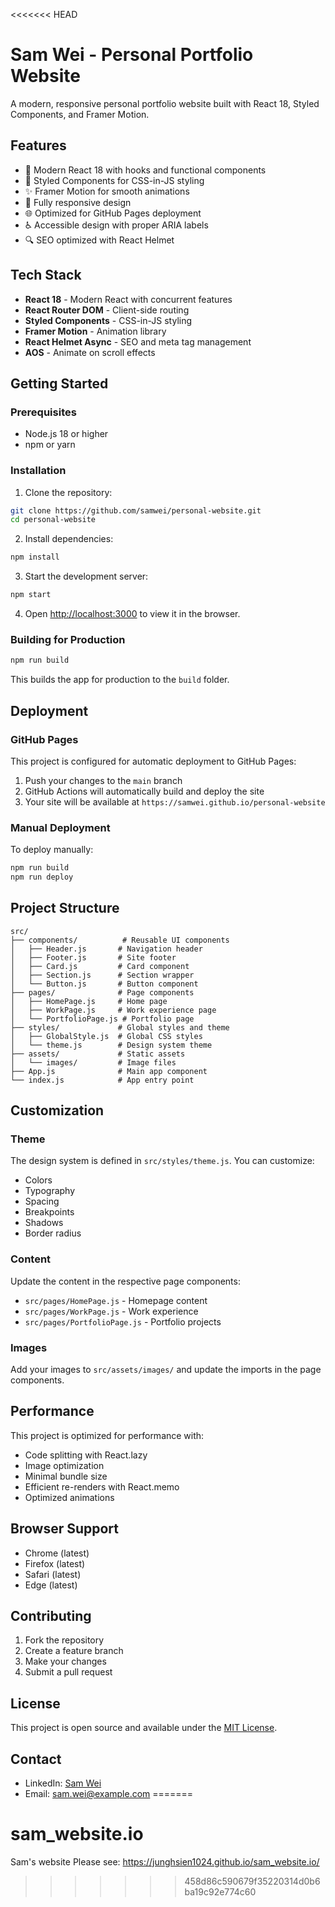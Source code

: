 <<<<<<< HEAD
# Sam Wei - Personal Portfolio Website

A modern, responsive personal portfolio website built with React 18, Styled Components, and Framer Motion.

## Features

- 🚀 Modern React 18 with hooks and functional components
- 🎨 Styled Components for CSS-in-JS styling
- ✨ Framer Motion for smooth animations
- 📱 Fully responsive design
- 🌐 Optimized for GitHub Pages deployment
- ♿ Accessible design with proper ARIA labels
- 🔍 SEO optimized with React Helmet

## Tech Stack

- **React 18** - Modern React with concurrent features
- **React Router DOM** - Client-side routing
- **Styled Components** - CSS-in-JS styling
- **Framer Motion** - Animation library
- **React Helmet Async** - SEO and meta tag management
- **AOS** - Animate on scroll effects

## Getting Started

### Prerequisites

- Node.js 18 or higher
- npm or yarn

### Installation

1. Clone the repository:

```bash
git clone https://github.com/samwei/personal-website.git
cd personal-website
```

2. Install dependencies:

```bash
npm install
```

3. Start the development server:

```bash
npm start
```

4. Open [http://localhost:3000](http://localhost:3000) to view it in the browser.

### Building for Production

```bash
npm run build
```

This builds the app for production to the `build` folder.

## Deployment

### GitHub Pages

This project is configured for automatic deployment to GitHub Pages:

1. Push your changes to the `main` branch
2. GitHub Actions will automatically build and deploy the site
3. Your site will be available at `https://samwei.github.io/personal-website`

### Manual Deployment

To deploy manually:

```bash
npm run build
npm run deploy
```

## Project Structure

```
src/
├── components/          # Reusable UI components
│   ├── Header.js       # Navigation header
│   ├── Footer.js       # Site footer
│   ├── Card.js         # Card component
│   ├── Section.js      # Section wrapper
│   └── Button.js       # Button component
├── pages/              # Page components
│   ├── HomePage.js     # Home page
│   ├── WorkPage.js     # Work experience page
│   └── PortfolioPage.js # Portfolio page
├── styles/             # Global styles and theme
│   ├── GlobalStyle.js  # Global CSS styles
│   └── theme.js        # Design system theme
├── assets/             # Static assets
│   └── images/         # Image files
├── App.js              # Main app component
└── index.js            # App entry point
```

## Customization

### Theme

The design system is defined in `src/styles/theme.js`. You can customize:

- Colors
- Typography
- Spacing
- Breakpoints
- Shadows
- Border radius

### Content

Update the content in the respective page components:

- `src/pages/HomePage.js` - Homepage content
- `src/pages/WorkPage.js` - Work experience
- `src/pages/PortfolioPage.js` - Portfolio projects

### Images

Add your images to `src/assets/images/` and update the imports in the page components.

## Performance

This project is optimized for performance with:

- Code splitting with React.lazy
- Image optimization
- Minimal bundle size
- Efficient re-renders with React.memo
- Optimized animations

## Browser Support

- Chrome (latest)
- Firefox (latest)
- Safari (latest)
- Edge (latest)

## Contributing

1. Fork the repository
2. Create a feature branch
3. Make your changes
4. Submit a pull request

## License

This project is open source and available under the [MIT License](LICENSE).

## Contact

- LinkedIn: [Sam Wei](https://www.linkedin.com/in/sam-wei-cornell/)
- Email: sam.wei@example.com
=======
# sam_website.io
Sam's website
Please see: https://junghsien1024.github.io/sam_website.io/
>>>>>>> 458d86c590679f35220314d0b6ba19c92e774c60

